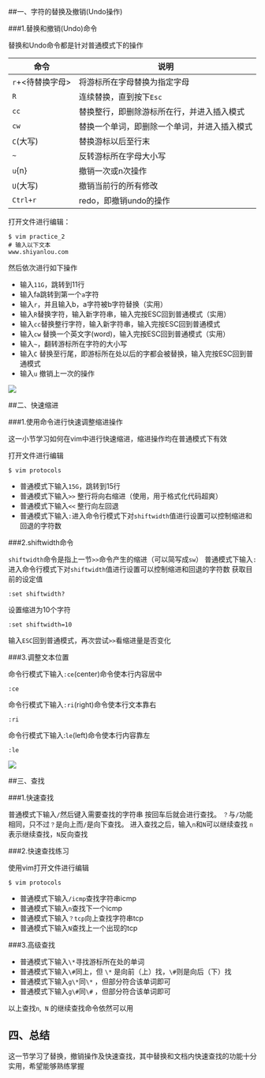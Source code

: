 ##一、字符的替换及撤销(Undo操作)

###1.替换和撤销(Undo)命令

替换和Undo命令都是针对普通模式下的操作

命令 | 说明
-----|-----
`r`+<待替换字母> | 将游标所在字母替换为指定字母
`R` | 连续替换，直到按下`Esc`
`cc`| 替换整行，即删除游标所在行，并进入插入模式
`cw`| 替换一个单词，即删除一个单词，并进入插入模式
`C`(大写)|替换游标以后至行末
`~` | 反转游标所在字母大小写
`u`{n} | 撤销一次或n次操作
`U`(大写)| 撤销当前行的所有修改
`Ctrl+r` | redo，即撤销undo的操作

打开文件进行编辑：

```
$ vim practice_2
# 输入以下文本
www.shiyanlou.com
```

然后依次进行如下操作

- 输入`11G`，跳转到11行
- 输入fa跳转到第一个`a`字符
- 输入`r`，并且输入b，a字符被b字符替换（实用）
- 输入`R`替换字符，输入新字符串，输入完按ESC回到普通模式（实用）
- 输入`cc`替换整行字符，输入新字符串，输入完按ESC回到普通模式
- 输入`cw` 替换一个英文字(word)，输入完按ESC回到普通模式（实用）
- 输入`~`，翻转游标所在字符的大小写
- 输入`C` 替换至行尾，即游标所在处以后的字都会被替换，输入完按ESC回到普通模式
- 输入`u` 撤销上一次的操作

![](https://dn-anything-about-doc.qbox.me/md041718vim5+.gif)

##二、快速缩进

###1.使用命令进行快速调整缩进操作

这一小节学习如何在vim中进行快速缩进，缩进操作均在普通模式下有效

打开文件进行编辑

```
$ vim protocols
```

- 普通模式下输入`15G`，跳转到15行
- 普通模式下输入`>>` 整行将向右缩进（使用，用于格式化代码超爽）
- 普通模式下输入`<<` 整行向左回退
- 普通模式下输入`:`进入命令行模式下对`shiftwidth`值进行设置可以控制缩进和回退的字符数


###2.shiftwidth命令

`shiftwidth`命令是指上一节`>>`命令产生的缩进（可以简写成`sw`）
普通模式下输入`:`进入命令行模式下对`shiftwidth`值进行设置可以控制缩进和回退的字符数
获取目前的设定值

```
:set shiftwidth?
```

设置缩进为10个字符

```
:set shiftwidth=10
```

输入`ESC`回到普通模式，再次尝试`>>`看缩进量是否变化 

###3.调整文本位置

命令行模式下输入`:ce`(center)命令使本行内容居中

```
:ce
```

命令行模式下输入`:ri`(right)命令使本行文本靠右

```
:ri
```

命令行模式下输入:`le`(left)命令使本行内容靠左

```
:le
```

![](https://dn-anything-about-doc.qbox.me/md041718vim6+.gif)

##三、查找

###1.快速查找

普通模式下输入`/`然后键入需要查找的字符串 按回车后就会进行查找。
`？`与`/`功能相同，只不过`？`是向上而`/`是向下查找。
进入查找之后，输入`n`和`N`可以继续查找
`n`表示继续查找，`N`反向查找

###2.快速查找练习

使用vim打开文件进行编辑

```
$ vim protocols
```

- 普通模式下输入`/icmp`查找字符串icmp
- 普通模式下输入`n`查找下一个icmp
- 普通模式下输入`？tcp`向上查找字符串tcp
- 普通模式下输入`N`查找上一个出现的tcp

###3.高级查找

- 普通模式下输入`\*`寻找游标所在处的单词
- 普通模式下输入`\#`同上，但 `\*` 是向前（上）找，`\#`则是向后（下）找
- 普通模式下输入`g\*`同`\*` ，但部分符合该单词即可
- 普通模式下输入`g\#`同`\#` ，但部分符合该单词即可

以上查找`n`,` N` 的继续查找命令依然可以用

## 四、总结

这一节学习了替换，撤销操作及快速查找，其中替换和文档内快速查找的功能十分实用，希望能够熟练掌握
